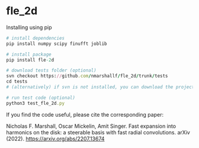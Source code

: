 # fle_2d

Installing using pip

```rb
# install dependencies
pip install numpy scipy finufft joblib

# install package
pip install fle-2d

# download tests folder (optional)
svn checkout https://github.com/nmarshallf/fle_2d/trunk/tests
cd tests
# (alternatively) if svn is not installed, you can download the project as a zip file, unzip, and navigate to the tests folder

# run test code (optional)
python3 test_fle_2d.py
```


If you find the code useful, please cite the corresponding paper:

Nicholas F. Marshall, Oscar Mickelin, Amit Singer. Fast expansion into harmonics on the disk: a steerable basis with fast radial convolutions. arXiv (2022). 
https://arxiv.org/abs/2207.13674
